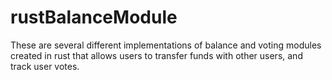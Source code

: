 # rustBalanceModule
These are several different implementations of balance and voting modules created in rust that allows users to transfer funds with other users, and track user votes.
